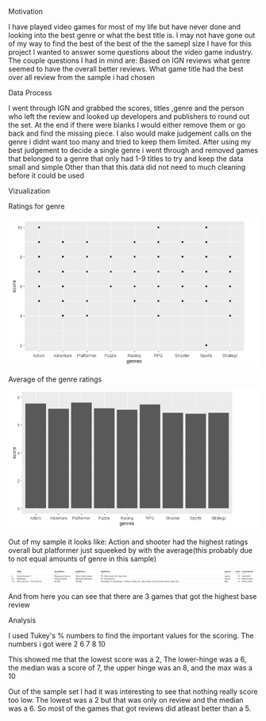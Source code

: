Motivation

I have played video games for most of my life but have never done and looking into the best genre or what the best title is. I may not have gone out of my way to find the best 
of the best of the the samepl size I have for this project I wanted to answer some questions about the video game industry. The couple questions I had in mind are:
Based on IGN reviews what genre seemed to have the overall better reviews.
What game title had the best over all review from the sample i had chosen

Data Process

I went through IGN and grabbed the scores, titles ,genre and the person who left the review and looked up developers and publishers to round out the set. At the end if there were
blanks I would either remove them or go back and find the missing piece. I also would make judgement calls on the genre i didnt want too many and tried to keep them limited.
After using my best judgement to decide a single genre i went through and removed games that belonged to a genre that only had 1-9 titles to try and keep the data small and simple
Other than that this data did not need to much cleaning before it could be used

Vizualization

Ratings for genre

![](Images/PDS.PNG)

Average of the genre ratings

![](Images/PDS_2.PNG)

Out of my sample it looks like:
Action and shooter had the highest ratings overall but platformer just squeeked by with the average(this probably due to not equal amounts of genre in this sample)


![](Images/PDS_3.PNG)

And from here you can see that there are 3 games that got the highest base review


Analysis

I used Tukey's % numbers to find the important values for the scoring. The numbers i got were 
2 6 7 8 10

This showed me that the lowest score was a 2, The lower-hinge was a 6, the median was a score of 7, the upper hinge was an 8, and the max was a 10

Out of the sample set I had it was interesting to see that nothing really score too low. The lowest was a 2 but that was only on review and the median was a 6.
So most of the games that got reviews did atleast better than a 5.
